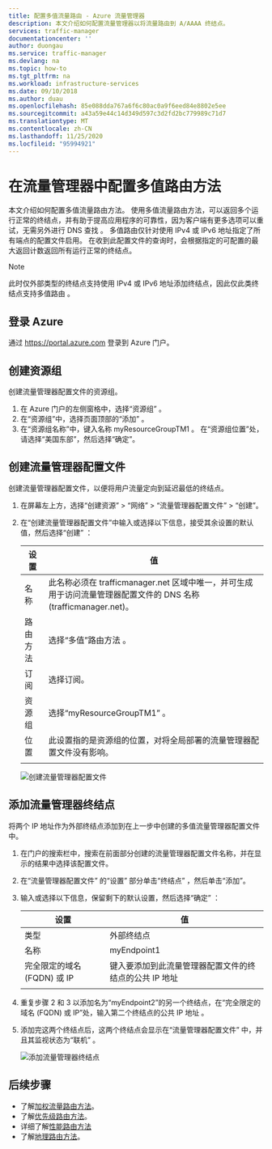 ```yaml
---
title: 配置多值流量路由 - Azure 流量管理器
description: 本文介绍如何配置流量管理器以将流量路由到 A/AAAA 终结点。
services: traffic-manager
documentationcenter: ''
author: duongau
ms.service: traffic-manager
ms.devlang: na
ms.topic: how-to
ms.tgt_pltfrm: na
ms.workload: infrastructure-services
ms.date: 09/10/2018
ms.author: duau
ms.openlocfilehash: 85e088dda767a6f6c80ac0a9f6eed84e8802e5ee
ms.sourcegitcommit: a43a59e44c14d349d597c3d2fd2bc779989c71d7
ms.translationtype: MT
ms.contentlocale: zh-CN
ms.lasthandoff: 11/25/2020
ms.locfileid: "95994921"
---
```

# <a name="configure-multivalue-routing-method-in-traffic-manager"></a>在流量管理器中配置多值路由方法

本文介绍如何配置多值流量路由方法。 使用多值流量路由方法，可以返回多个运行正常的终结点，并有助于提高应用程序的可靠性，因为客户端有更多选项可以重试，无需另外进行 DNS 查找  。 多值路由仅针对使用 IPv4 或 IPv6 地址指定了所有端点的配置文件启用。 在收到此配置文件的查询时，会根据指定的可配置的最大返回计数返回所有运行正常的终结点。 

>[!NOTE]
> 此时仅外部类型的终结点支持使用 IPv4 或 IPv6 地址添加终结点，因此仅此类终结点支持多值路由  。

## <a name="sign-in-to-azure"></a>登录 Azure 

通过 https://portal.azure.com 登录到 Azure 门户。
## <a name="create-a-resource-group"></a>创建资源组
创建流量管理器配置文件的资源组。
1. 在 Azure 门户的左侧窗格中，选择“资源组”  。
2. 在“资源组”中，选择页面顶部的“添加”   。
3. 在“资源组名称”中，键入名称 myResourceGroupTM1   。 在“资源组位置”处，请选择“美国东部”，然后选择“确定”。

## <a name="create-a-traffic-manager-profile"></a>创建流量管理器配置文件
创建流量管理器配置文件，以便将用户流量定向到延迟最低的终结点。

1. 在屏幕左上方，选择“创建资源” > “网络” > “流量管理器配置文件” > “创建”。
2. 在“创建流量管理器配置文件”中输入或选择以下信息，接受其余设置的默认值，然后选择“创建”   ：
    
    | 设置                 | 值                                              |
    | ---                     | ---                                                |
    | 名称                   | 此名称必须在 trafficmanager.net 区域中唯一，并可生成用于访问流量管理器配置文件的 DNS 名称 (trafficmanager.net)。                                   |
    | 路由方法          | 选择“多值”路由方法  。                                       |
    | 订阅            | 选择订阅。                          |
    | 资源组          | 选择“myResourceGroupTM1”  。 |
    | 位置                | 此设置指的是资源组的位置，对将全局部署的流量管理器配置文件没有影响。                              |
   |        |           | 
  
   ![创建流量管理器配置文件](./media/traffic-manager-multivalue-routing-method/create-traffic-manager-profile.png)

## <a name="add-traffic-manager-endpoints"></a>添加流量管理器终结点

将两个 IP 地址作为外部终结点添加到在上一步中创建的多值流量管理器配置文件中。

1. 在门户的搜索栏中，搜索在前面部分创建的流量管理器配置文件名称，并在显示的结果中选择该配置文件。
2. 在“流量管理器配置文件”  的“设置”  部分单击“终结点”  ，然后单击“添加”。 
3. 输入或选择以下信息，保留剩下的默认设置，然后选择“确定”  ：

    | 设置                 | 值                                              |
    | ---                     | ---                                                |
    | 类型                    | 外部终结点                                   |
    | 名称           | myEndpoint1                                        |
    | 完全限定的域名 (FQDN) 或 IP           | 键入要添加到此流量管理器配置文件的终结点的公共 IP 地址                         |
    |        |           |

4. 重复步骤 2 和 3 以添加名为“myEndpoint2”的另一个终结点，在“完全限定的域名 (FQDN) 或 IP”处，输入第二个终结点的公共 IP 地址   。
5. 添加完这两个终结点后，这两个终结点会显示在“流量管理器配置文件”  中，并且其监视状态为“联机”  。

   ![添加流量管理器终结点](./media/traffic-manager-multivalue-routing-method/add-endpoint.png)
 
## <a name="next-steps"></a>后续步骤

- 了解[加权流量路由方法](traffic-manager-configure-weighted-routing-method.md)。
- 了解[优先级路由方法](traffic-manager-configure-priority-routing-method.md)。
- 详细了解[性能路由方法](traffic-manager-configure-performance-routing-method.md)
- 了解[地理路由方法](traffic-manager-configure-geographic-routing-method.md)。


